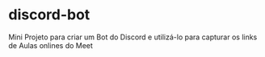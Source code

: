 # discord-bot
Mini Projeto para criar um Bot do Discord e utilizá-lo para capturar os links de Aulas onlines do Meet
